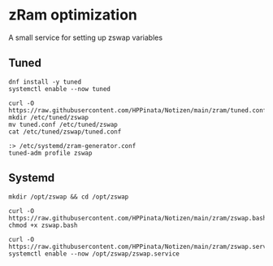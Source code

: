 # zRam optimization
A small service for setting up zswap variables

## Tuned
```
dnf install -y tuned
systemctl enable --now tuned

curl -O https://raw.githubusercontent.com/HPPinata/Notizen/main/zram/tuned.conf
mkdir /etc/tuned/zswap
mv tuned.conf /etc/tuned/zswap
cat /etc/tuned/zswap/tuned.conf

:> /etc/systemd/zram-generator.conf
tuned-adm profile zswap
```

## Systemd 
```
mkdir /opt/zswap && cd /opt/zswap

curl -O https://raw.githubusercontent.com/HPPinata/Notizen/main/zram/zswap.bash
chmod +x zswap.bash

curl -O https://raw.githubusercontent.com/HPPinata/Notizen/main/zram/zswap.service
systemctl enable --now /opt/zswap/zswap.service
```
